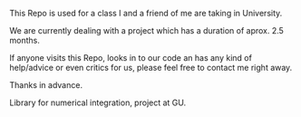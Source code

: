 
This Repo is used for a class I and a friend of me are taking in University.

We are currently dealing with a project which has a duration of aprox. 2.5 months.

If anyone visits this Repo, looks in to our code an has any kind of help/advice or even critics for us, 
please feel free to contact me right away.

Thanks in advance.




Library for numerical integration, project at GU.

